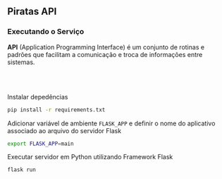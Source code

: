 ## Piratas API


### Executando o Serviço

  **API** (Application Programming Interface) é um conjunto de rotinas e padrões que facilitam a comunicação e troca de informações entre sistemas.

<br>
<br>

Instalar depedências 

```sh
pip install -r requirements.txt
```

Adicionar variável de ambiente `FLASK_APP` e definir o nome do aplicativo associado ao arquivo do servidor Flask

```sh
export FLASK_APP=main
```

Executar servidor em Python utilizando Framework Flask

```sh
flask run
```
<br>
<br>